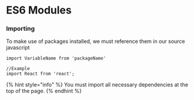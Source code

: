 # ES6 Modules

### Importing

To make use of packages installed, we must reference them in our source javascript

```
import VariableName from 'packageName'

//Example
import React from 'react';
```

{% hint style="info" %}
You must import all necessary dependencies at the top of the page.
{% endhint %}


